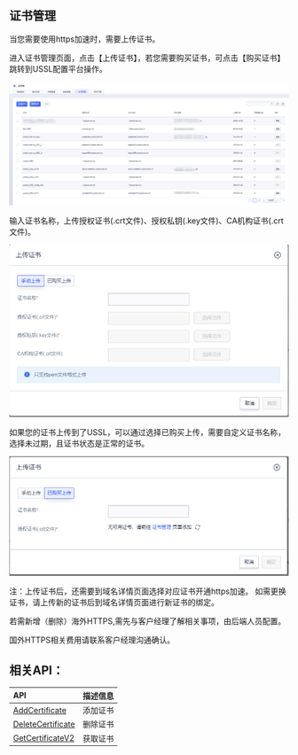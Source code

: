 ## 证书管理

当您需要使用https加速时，需要上传证书。

进入证书管理页面，点击【上传证书】，若您需要购买证书，可点击【购买证书】跳转到USSL配置平台操作。

![2022-UCDN证书管理列表](/images/2022-UCDN证书管理列表.png)

输入证书名称，上传授权证书(.crt文件)、授权私钥(.key文件)、CA机构证书(.crt文件)。

![2022-UCDN证书上传-1](/images/2022-UCDN证书上传-1.png)

如果您的证书上传到了USSL，可以通过选择已购买上传，需要自定义证书名称，选择未过期，且证书状态是正常的证书。

![2022-UCDN证书上传-2](/images/2022-UCDN证书上传-2.png)

注：上传证书后，还需要到域名详情页面选择对应证书开通https加速。
如需更换证书，请上传新的证书后到域名详情页面进行新证书的绑定。

若需新增（删除）海外HTTPS,需先与客户经理了解相关事项，由后端人员配置。

国外HTTPS相关费用请联系客户经理沟通确认。

## 相关API：

| API | 描述信息 |
|:---|:---|
|[AddCertificate](api/ucdn-api/add_certificate)|添加证书|
|[DeleteCertificate](api/ucdn-api/delete_certificate)|删除证书|
|[GetCertificateV2](api/ucdn-api/get_certificate_v2)|获取证书|
